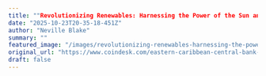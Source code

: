 ```yaml
---
title: ""Revolutionizing Renewables: Harnessing the Power of the Sun and Sea to Fuel a Sustainable Future!""
date: "2025-10-23T20-35-18-451Z"
author: "Neville Blake"
summary: ""
featured_image: "/images/revolutionizing-renewables-harnessing-the-power-of-the-sun-and-sea-to-fuel-a-sustainable-future-2025-10-23T20-35-18-451Z/header.jpg"
original_url: "https://www.coindesk.com/eastern-caribbean-central-bank-to-launch-blockchain-based-digital-currency"
draft: false
---
```



